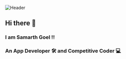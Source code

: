 
![Header](https://www.goodcore.co.uk/blog/wp-content/uploads/2019/08/coding-vs-programming-2.jpg)

## Hi there 👋
### I am Samarth Goel !!
### An App Developer 🛠️ and Competitive Coder 💻

<!--
**Sam-commit/Sam-commit** is a ✨ _special_ ✨ repository because its `README.md` (this file) appears on your GitHub profile.

Here are some ideas to get you started:

- 🔭 I’m currently working on ...
- 🌱 I’m currently learning ...
- 👯 I’m looking to collaborate on ...
- 🤔 I’m looking for help with ...
- 💬 Ask me about ...
- 📫 How to reach me: ...
- 😄 Pronouns: ...
- ⚡ Fun fact: ...
-->
